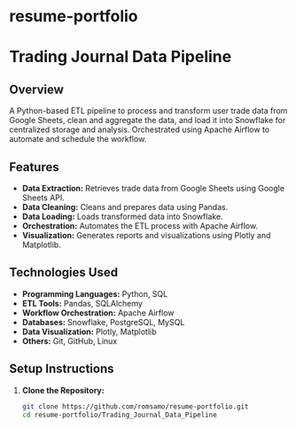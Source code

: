 # resume-portfolio

# Trading Journal Data Pipeline

## Overview

A Python-based ETL pipeline to process and transform user trade data from Google Sheets, clean and aggregate the data, and load it into Snowflake for centralized storage and analysis. Orchestrated using Apache Airflow to automate and schedule the workflow.

## Features

- **Data Extraction:** Retrieves trade data from Google Sheets using Google Sheets API.
- **Data Cleaning:** Cleans and prepares data using Pandas.
- **Data Loading:** Loads transformed data into Snowflake.
- **Orchestration:** Automates the ETL process with Apache Airflow.
- **Visualization:** Generates reports and visualizations using Plotly and Matplotlib.

## Technologies Used

- **Programming Languages:** Python, SQL
- **ETL Tools:** Pandas, SQLAlchemy
- **Workflow Orchestration:** Apache Airflow
- **Databases:** Snowflake, PostgreSQL, MySQL
- **Data Visualization:** Plotly, Matplotlib
- **Others:** Git, GitHub, Linux

## Setup Instructions

1. **Clone the Repository:**
   ```bash
   git clone https://github.com/romsamo/resume-portfolio.git
   cd resume-portfolio/Trading_Journal_Data_Pipeline
